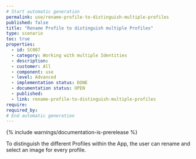 ```yaml
---
# Start automatic generation
permalink: use/rename-profile-to-distinguish-multiple-profiles
published: false
title: "Rename Profile to distinguish multiple Profiles"
type: scenario
toc: true
properties:
  - id: SC007
  - category: Working with multiple Identities
  - description:
  - customer: All
  - component: use
  - level: Advanced
  - implementation status: DONE
  - documentation status: OPEN
  - published:
  - link: rename-profile-to-distinguish-multiple-profiles
require:
required_by:
# End automatic generation
---
```


{% include warnings/documentation-is-prerelease %}

To distinguish the different Profiles within the App, the user can rename and select an image for every profile.

